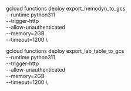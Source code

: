 gcloud functions deploy export_hemodyn_to_gcs \
  --runtime python311 \
  --trigger-http \
  --allow-unauthenticated \
  --memory=2GB \
  --timeout=1200 \


gcloud functions deploy export_lab_table_to_gcs \
  --runtime python311 \
  --trigger-http \
  --allow-unauthenticated \
  --memory=2GB \
  --timeout=1200 \